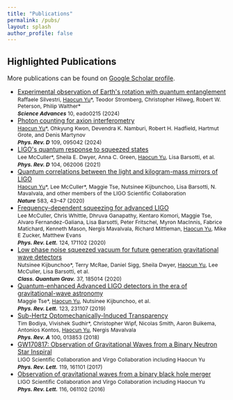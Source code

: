 ```yaml
---
title: "Publications"
permalink: /pubs/
layout: splash
author_profile: false
---
```


<h2>Highlighted Publications</h2>

<div class="wordwrap">More publications can be found on <a href="{{site.author.googlescholar}}">Google Scholar profile</a>.</div>

<ul>
  <li>
    <a href="https://www.science.org/doi/10.1126/sciadv.ado0215">
      Experimental observation of Earth's rotation with quantum entanglement
    </a><br>
    <span style="font-size:0.88em;">
      Raffaele Silvestri, <ins>Haocun Yu</ins>*, Teodor Stromberg, Christopher Hilweg, Robert W. Peterson, Philip Walther*
    </span><br>
    <span style="font-size:0.88em;"><strong><em>Science Advances</em></strong> 10, eado0215 (2024)</span>
  </li>

  <li>
    <a href="https://journals.aps.org/prd/abstract/10.1103/PhysRevD.109.095042">
      Photon counting for axion interferometry
    </a><br>
    <span style="font-size:0.88em;">
      <ins>Haocun Yu</ins>*, Ohkyung Kwon, Devendra K. Namburi, Robert H. Hadfield, Hartmut Grote, and Denis Martynov
    </span><br>
    <span style="font-size:0.88em;"><strong><em>Phys. Rev. D</em></strong> 109, 095042 (2024)</span>
  </li>

  <li>
    <a href="https://journals.aps.org/prd/abstract/10.1103/PhysRevD.104.062006">
      LIGO's quantum response to squeezed states
    </a><br>
    <span style="font-size:0.88em;">
      Lee McCuller*, Sheila E. Dwyer, Anna C. Green, <ins>Haocun Yu</ins>, Lisa Barsotti, et al.
    </span><br>
    <span style="font-size:0.88em;"><strong><em>Phys. Rev. D</em></strong> 104, 062006 (2021)</span>
  </li>

  <li>
    <a href="https://www.nature.com/articles/s41586-020-2420-8">
      Quantum correlations between the light and kilogram-mass mirrors of LIGO
    </a><br>
    <span style="font-size:0.88em;">
      <ins>Haocun Yu</ins>*, Lee McCuller*, Maggie Tse, Nutsinee Kijbunchoo, Lisa Barsotti, N. Mavalvala, and other members of the LIGO Scientific Collaboration
    </span><br>
    <span style="font-size:0.88em;"><strong><em>Nature</em></strong> 583, 43–47 (2020)</span>
  </li>

  <li>
    <a href="https://journals.aps.org/prl/abstract/10.1103/PhysRevLett.124.171102">
      Frequency-dependent squeezing for advanced LIGO
    </a><br>
    <span style="font-size:0.88em;">
      Lee McCuller, Chris Whittle, Dhruva Ganapathy, Kentaro Komori, Maggie Tse, Alvaro Fernandez-Galiana, Lisa Barsotti, Peter Fritschel, Myron MacInnis, Fabrice Matichard, Kenneth Mason, Nergis Mavalvala, Richard Mittleman, <ins>Haocun Yu</ins>, Mike E Zucker, Matthew Evans
    </span><br>
    <span style="font-size:0.88em;"><strong><em>Phys. Rev. Lett.</em></strong> 124, 171102 (2020)</span>
  </li>

  <li>
    <a href="https://iopscience.iop.org/article/10.1088/1361-6382/aba4bb">
      Low phase noise squeezed vacuum for future generation gravitational wave detectors
    </a><br>
    <span style="font-size:0.88em;">
      Nutsinee Kijbunchoo*, Terry McRae, Daniel Sigg, Sheila Dwyer, <ins>Haocun Yu</ins>, Lee McCuller, Lisa Barsotti, et al.
    </span><br>
    <span style="font-size:0.88em;"><strong><em>Class. Quantum Grav.</em></strong> 37, 185014 (2020)</span>
  </li>

  <li>
    <a href="https://journals.aps.org/prl/abstract/10.1103/PhysRevLett.123.231107">
      Quantum-enhanced Advanced LIGO detectors in the era of gravitational-wave astronomy
    </a><br>
    <span style="font-size:0.88em;">
      Maggie Tse*, <ins>Haocun Yu</ins>, Nutsinee Kijbunchoo, et al.
    </span><br>
    <span style="font-size:0.88em;"><strong><em>Phys. Rev. Lett.</em></strong> 123, 231107 (2019)</span>
  </li>

  <li>
    <a href="https://journals.aps.org/pra/abstract/10.1103/PhysRevA.100.013853">
      Sub-Hertz Optomechanically-Induced Transparency
    </a><br>
    <span style="font-size:0.88em;">
      Tim Bodiya, Vivishek Sudhir*, Christopher Wipf, Nicolas Smith, Aaron Buikema, Antonios Kontos, <ins>Haocun Yu</ins>, Nergis Mavalvala
    </span><br>
    <span style="font-size:0.88em;"><strong><em>Phys. Rev. A</em></strong> 100, 013853 (2018)</span>
  </li>

  <li>
    <a href="https://journals.aps.org/prl/abstract/10.1103/PhysRevLett.119.161101">
      GW170817: Observation of Gravitational Waves from a Binary Neutron Star Inspiral
    </a><br>
    <span style="font-size:0.88em;">
      LIGO Scientific Collaboration and Virgo Collaboration including Haocun Yu
    </span><br>
    <span style="font-size:0.88em;"><strong><em>Phys. Rev. Lett.</em></strong> 119, 161101 (2017)</span>
  </li>

  <li>
    <a href="https://journals.aps.org/prl/abstract/10.1103/PhysRevLett.116.061102">
      Observation of gravitational waves from a binary black hole merger
    </a><br>
    <span style="font-size:0.88em;">
      LIGO Scientific Collaboration and Virgo Collaboration including Haocun Yu
    </span><br>
    <span style="font-size:0.88em;"><strong><em>Phys. Rev. Lett.</em></strong> 116, 061102 (2016)</span>
  </li>
</ul>



<!--
7.		B. P. Abbott, Haocun Yu, et al. (LSC and Virgo Collaboration*)
	GW190521: A Binary Black Hole Merger with a Total Mass of 150 M⊙
	Phys. Rev. Lett. 125, 101102 (2020).
8.		A. B. Buikema, et al. (LSC Instrument Authors)
	Sensitivity and performance of the Advanced LIGO detectors in the third observing run
	Phys. Rev. D 102, 062003 (2020).
10.		B. P. Abbott, Haocun Yu, et al. (LSC and Virgo Collaboration*)
	GW170817: Measurements of neutron star radii and equation of state
	Phys. Rev. Lett. 121 (16), 161101 (2018).
* All equally contributed author
-->